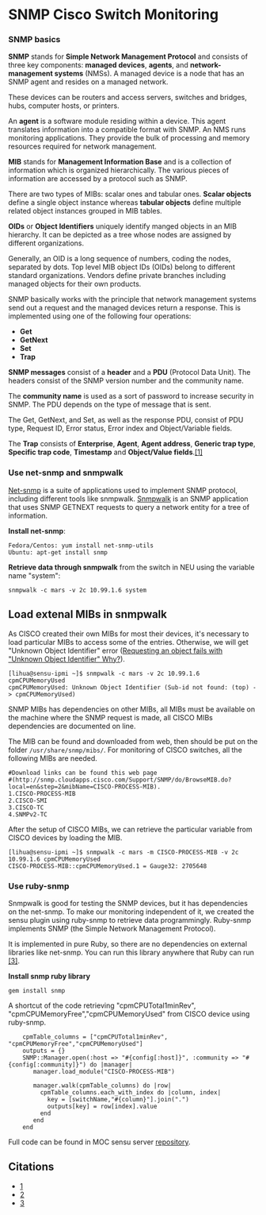 # SNMP Cisco Switch Monitoring

### SNMP basics

**SNMP** stands for **Simple Network Management Protocol** and consists of three key components: **managed devices**, **agents**, and **network-management systems** (NMSs). A managed device is a node that has an SNMP agent and resides on a managed network. 

These devices can be routers and access servers, switches and bridges, hubs, computer hosts, or printers. 

An **agent** is a software module residing within a device. This agent translates information into a compatible format with SNMP. An NMS runs monitoring applications. They provide the bulk of processing and memory resources required for network management.

**MIB** stands for **Management Information Base** and is a collection of information which is organized hierarchically. The various pieces of information are accessed by a protocol such as SNMP. 

There are two types of MIBs: scalar ones and tabular ones. **Scalar objects** define a single object instance whereas **tabular objects** define multiple related object instances grouped in MIB tables.

**OIDs** or **Object Identifiers** uniquely identify manged objects in an MIB hierarchy. It can be depicted as a tree whose nodes are assigned by different organizations. 

Generally, an OID is a long sequence of numbers, coding the nodes, separated by dots. Top level MIB object IDs (OIDs) belong to different standard organizations. Vendors define private branches including managed objects for their own products.

SNMP basically works with the principle that network management systems send out a request and the managed devices return a response. This is implemented using one of the following four operations: 
* **Get**
* **GetNext**
* **Set**
* **Trap**

**SNMP messages** consist of a **header** and a **PDU** (Protocol Data Unit). The headers consist of the SNMP version number and the community name. 

The **community name** is used as a sort of password to increase security in SNMP. The PDU depends on the type of message that is sent. 

The Get, GetNext, and Set, as well as the response PDU, consist of PDU type, Request ID, Error status, Error index and Object/Variable fields. 

The **Trap** consists of **Enterprise**, **Agent**, **Agent address**, **Generic trap type**, **Specific trap code**, **Timestamp** and **Object/Value fields**.[\[1\]](http://kb.paessler.com/en/topic/653-how-do-snmp-mibs-and-oids-work)

### Use net-snmp and snmpwalk
[Net-snmp](http://www.net-snmp.org/) is a suite of applications used to implement SNMP protocol, including different tools like snmpwalk. [Snmpwalk](http://www.net-snmp.org/docs/man/snmpwalk.html) is an SNMP application that uses SNMP GETNEXT requests to query a network entity for a tree of information.

**Install net-snmp**:
    
    Fedora/Centos: yum install net-snmp-utils
    Ubuntu: apt-get install snmp

**Retrieve data through snmpwalk** from the switch in NEU using the variable name "system":
    
    snmpwalk -c mars -v 2c 10.99.1.6 system
    
## Load extenal MIBs in snmpwalk
As CISCO created their own MIBs for most their devices, it's necessary to load particular MIBs to access some of the entries. Otherwise, we will get "Unknown Object Identifier" error ([Requesting an object fails with "Unknown Object Identifier" Why?](http://www.net-snmp.org/FAQ.html#How_do_I_add_a_MIB_to_the_tools_)).

    [lihua@sensu-ipmi ~]$ snmpwalk -c mars -v 2c 10.99.1.6 cpmCPUMemoryUsed
    cpmCPUMemoryUsed: Unknown Object Identifier (Sub-id not found: (top) -> cpmCPUMemoryUsed)

SNMP MIBs has dependencies on other MIBs, all MIBs must be available on the machine where the SNMP request is made, all CISCO MIBs dependencies are documented on line.

The MIB can be found and downloaded from web, then should be put on the folder `/usr/share/snmp/mibs/`. For monitoring of CISCO switches, all the following MIBs are needed.

    #Download links can be found this web page
    #(http://snmp.cloudapps.cisco.com/Support/SNMP/do/BrowseMIB.do?local=en&step=2&mibName=CISCO-PROCESS-MIB).
    1.CISCO-PROCESS-MIB
    2.CISCO-SMI
    3.CISCO-TC
    4.SNMPv2-TC

After the setup of CISCO MIBs, we can retrieve the particular variable from CISCO devices by loading the MIB.
    
    [lihua@sensu-ipmi ~]$ snmpwalk -c mars -m CISCO-PROCESS-MIB -v 2c 10.99.1.6 cpmCPUMemoryUsed
    CISCO-PROCESS-MIB::cpmCPUMemoryUsed.1 = Gauge32: 2705648

### Use ruby-snmp
Snmpwalk is good for testing the SNMP devices, but it has dependencies on the net-snmp. To make our monitoring independent of it, we created the sensu plugin using ruby-snmp to retrieve data programmingly. Ruby-snmp implements SNMP (the Simple Network Management Protocol).

It is implemented in pure Ruby, so there are no dependencies on external libraries like net-snmp. You can run this library anywhere that Ruby can run [\[3\]](http://www.rubydoc.info/gems/snmp/1.2.0).

**Install snmp ruby library**
    
    gem install snmp

A shortcut of the code retrieving "cpmCPUTotal1minRev", "cpmCPUMemoryFree","cpmCPUMemoryUsed" from CISCO device using ruby-snmp.
```
    cpmTable_columns = ["cpmCPUTotal1minRev", "cpmCPUMemoryFree","cpmCPUMemoryUsed"]
    outputs = {}
    SNMP::Manager.open(:host => "#{config[:host]}", :community => "#{config[:community]}") do |manager|
       manager.load_module("CISCO-PROCESS-MIB")

       manager.walk(cpmTable_columns) do |row|
         cpmTable_columns.each_with_index do |column, index|
           key = [switchName,"#{column}"].join(".")
           outputs[key] = row[index].value
         end
       end
    end
```
Full code can be found in MOC sensu server [repository](https://github.com/LeonLee88/moc_sensu_server/blob/master/plugins/check_switch_cpu_memory_metrics.rb).
    
## Citations
* [1](http://kb.paessler.com/en/topic/653-how-do-snmp-mibs-and-oids-work)
* [2](http://arich-notes.arich-net.com:8080/?page_id=115)
* [3](http://www.rubydoc.info/gems/snmp/1.2.0)

